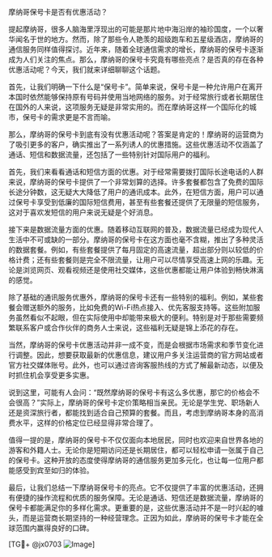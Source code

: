 摩纳哥保号卡是否有优惠活动？

提起摩纳哥，很多人脑海里浮现出的可能是那片地中海沿岸的袖珍国度，一个以奢华闻名于世的地方。然而，除了那些令人艳羡的超级跑车和五星级酒店，摩纳哥的通信服务同样值得探讨。近年来，随着全球通信需求的增长，摩纳哥的保号卡逐渐成为人们关注的焦点。那么，摩纳哥的保号卡究竟有哪些亮点？是否真的存在各种优惠活动呢？今天，我们就来详细聊聊这个话题。

首先，让我们明确一下什么是“保号卡”。简单来说，保号卡是一种允许用户在离开本国时依然能够保持原有号码并使用当地网络的服务。对于经常旅行或者长期居住在国外的人来说，这项服务无疑是非常实用的。而在摩纳哥这样一个国际化的城市，保号卡的需求更是不言而喻。

那么，摩纳哥的保号卡到底有没有优惠活动呢？答案是肯定的！摩纳哥的运营商为了吸引更多的客户，确实推出了一系列诱人的优惠措施。这些优惠活动不仅涵盖了通话、短信和数据流量，还包括了一些特别针对国际用户的福利。

首先，我们来看看通话和短信方面的优惠。对于经常需要拨打国际长途电话的人群来说，摩纳哥的保号卡提供了一个非常划算的选择。许多套餐都包含了免费的国际长途分钟数，这无疑大大降低了用户的通讯成本。此外，在短信方面，用户可以通过保号卡享受到低廉的国际短信费用，甚至有些套餐还提供了无限量的短信服务，这对于喜欢发短信的用户来说无疑是个好消息。

接下来是数据流量方面的优惠。随着移动互联网的普及，数据流量已经成为现代人生活中不可或缺的一部分。摩纳哥的保号卡在这方面也毫不含糊，推出了多种灵活的数据套餐。例如，有些套餐提供了每月固定的高速流量，超出部分则以较低的价格计费；还有些套餐则是完全不限流量，让用户可以尽情享受高速上网的乐趣。无论是浏览网页、观看视频还是使用社交媒体，这些优惠都能让用户体验到畅快淋漓的感觉。

除了基础的通讯服务优惠外，摩纳哥的保号卡还有一些特别的福利。例如，某些套餐会赠送额外的服务，比如免费的Wi-Fi热点接入、优先客服支持等。这些附加服务虽然看似不起眼，但在实际使用中却能带来极大的便利。特别是对于那些需要频繁联系客户或合作伙伴的商务人士来说，这些福利无疑是锦上添花的存在。

当然，摩纳哥的保号卡优惠活动并非一成不变，而是会根据市场需求和季节变化进行调整。因此，想要获取最新的优惠信息，建议用户多关注运营商的官方网站或者官方社交媒体账号。此外，也可以通过咨询客服热线的方式了解最新动态，以便及时抓住机会享受更多实惠。

说到这里，可能有人会问：“既然摩纳哥的保号卡有这么多优惠，那它的价格会不会很高？”实际上，摩纳哥的保号卡定价策略相当亲民。无论是学生党、职场新人还是资深旅行者，都能找到适合自己预算的套餐。而且，考虑到摩纳哥本身的高消费水平，这样的价格定位已经显得非常合理了。

值得一提的是，摩纳哥的保号卡不仅仅面向本地居民，同时也欢迎来自世界各地的游客和外籍人士。无论你是短期访问还是长期居住，都可以轻松申请一张属于自己的保号卡。这种开放的态度使得摩纳哥的通信服务更加多元化，也让每一位用户都能感受到宾至如归的体验。

最后，让我们总结一下摩纳哥保号卡的亮点。它不仅提供了丰富的优惠活动，还拥有便捷的操作流程和优质的服务保障。无论是通话、短信还是数据流量，摩纳哥的保号卡都能满足你的多样化需求。更重要的是，这些优惠活动并不是一时兴起的噱头，而是运营商长期坚持的一种经营理念。正因为如此，摩纳哥的保号卡才能在全球范围内赢得良好的口碑。

[TG💪+ @jx0703 ![Image](https://github.com/user-attachments/assets/dbca1d08-cadb-493c-b0ec-ad6f7a83f270)]